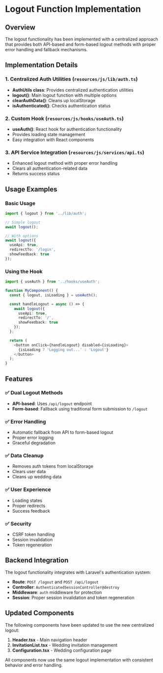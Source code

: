 # Logout Function Implementation

## Overview
The logout functionality has been implemented with a centralized approach that provides both API-based and form-based logout methods with proper error handling and fallback mechanisms.

## Implementation Details

### 1. Centralized Auth Utilities (`resources/js/lib/auth.ts`)
- **AuthUtils class**: Provides centralized authentication utilities
- **logout()**: Main logout function with multiple options
- **clearAuthData()**: Cleans up localStorage
- **isAuthenticated()**: Checks authentication status

### 2. Custom Hook (`resources/js/hooks/useAuth.ts`)
- **useAuth()**: React hook for authentication functionality
- Provides loading state management
- Easy integration with React components

### 3. API Service Integration (`resources/js/services/api.ts`)
- Enhanced logout method with proper error handling
- Clears all authentication-related data
- Returns success status

## Usage Examples

### Basic Usage
```typescript
import { logout } from '../lib/auth';

// Simple logout
await logout();

// With options
await logout({
  useApi: true,
  redirectTo: '/login',
  showFeedback: true
});
```

### Using the Hook
```typescript
import { useAuth } from '../hooks/useAuth';

function MyComponent() {
  const { logout, isLoading } = useAuth();

  const handleLogout = async () => {
    await logout({
      useApi: true,
      redirectTo: '/',
      showFeedback: true
    });
  };

  return (
    <button onClick={handleLogout} disabled={isLoading}>
      {isLoading ? 'Logging out...' : 'Logout'}
    </button>
  );
}
```

## Features

### ✅ Dual Logout Methods
- **API-based**: Uses `/api/logout` endpoint
- **Form-based**: Fallback using traditional form submission to `/logout`

### ✅ Error Handling
- Automatic fallback from API to form-based logout
- Proper error logging
- Graceful degradation

### ✅ Data Cleanup
- Removes auth tokens from localStorage
- Clears user data
- Cleans up wedding data

### ✅ User Experience
- Loading states
- Proper redirects
- Success feedback

### ✅ Security
- CSRF token handling
- Session invalidation
- Token regeneration

## Backend Integration

The logout functionality integrates with Laravel's authentication system:

- **Route**: `POST /logout` and `POST /api/logout`
- **Controller**: `AuthenticatedSessionController@destroy`
- **Middleware**: `auth` middleware for protection
- **Session**: Proper session invalidation and token regeneration

## Updated Components

The following components have been updated to use the new centralized logout:

1. **Header.tsx** - Main navigation header
2. **InvitationList.tsx** - Wedding invitation management
3. **Configuration.tsx** - Wedding configuration page

All components now use the same logout implementation with consistent behavior and error handling.
